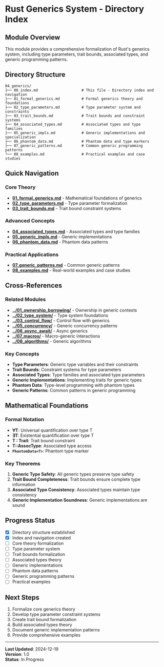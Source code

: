 # Rust Generics System - Directory Index

## Module Overview

This module provides a comprehensive formalization of Rust's generics system, including type parameters, trait bounds, associated types, and generic programming patterns.

## Directory Structure

```text
04_generics/
├── 00_index.md                    # This file - Directory index and navigation
├── 01_formal_generics.md          # Formal generics theory and foundations
├── 02_type_parameters.md          # Type parameter system and constraints
├── 03_trait_bounds.md             # Trait bounds and constraint systems
├── 04_associated_types.md         # Associated types and type families
├── 05_generic_impls.md            # Generic implementations and specialization
├── 06_phantom_data.md             # Phantom data and type markers
├── 07_generic_patterns.md         # Common generic programming patterns
└── 08_examples.md                 # Practical examples and case studies
```

## Quick Navigation

### Core Theory

- **[01_formal_generics.md](01_formal_generics.md)** - Mathematical foundations of generics
- **[02_type_parameters.md](02_type_parameters.md)** - Type parameter formalization
- **[03_trait_bounds.md](03_trait_bounds.md)** - Trait bound constraint systems

### Advanced Concepts

- **[04_associated_types.md](04_associated_types.md)** - Associated types and type families
- **[05_generic_impls.md](05_generic_impls.md)** - Generic implementations
- **[06_phantom_data.md](06_phantom_data.md)** - Phantom data patterns

### Practical Applications

- **[07_generic_patterns.md](07_generic_patterns.md)** - Common generic patterns
- **[08_examples.md](08_examples.md)** - Real-world examples and case studies

## Cross-References

### Related Modules

- **[../01_ownership_borrowing/](../01_ownership_borrowing/)** - Ownership in generic contexts
- **[../02_type_system/](../02_type_system/)** - Type system foundations
- **[../03_control_flow/](../03_control_flow/)** - Control flow with generics
- **[../05_concurrency/](../05_concurrency/)** - Generic concurrency patterns
- **[../06_async_await/](../06_async_await/)** - Async generics
- **[../07_macros/](../07_macros/)** - Macro-generic interactions
- **[../08_algorithms/](../08_algorithms/)** - Generic algorithms

### Key Concepts

- **Type Parameters**: Generic type variables and their constraints
- **Trait Bounds**: Constraint systems for type parameters
- **Associated Types**: Type families and associated type parameters
- **Generic Implementations**: Implementing traits for generic types
- **Phantom Data**: Type-level programming with phantom types
- **Generic Patterns**: Common patterns in generic programming

## Mathematical Foundations

### Formal Notation

- **∀T**: Universal quantification over type T
- **∃T**: Existential quantification over type T
- **T : Trait**: Trait bound constraint
- **T::AssocType**: Associated type access
- **`PhantomData<T>`**: Phantom type marker

### Key Theorems

1. **Generic Type Safety**: All generic types preserve type safety
2. **Trait Bound Completeness**: Trait bounds ensure complete type information
3. **Associated Type Consistency**: Associated types maintain type consistency
4. **Generic Implementation Soundness**: Generic implementations are sound

## Progress Status

- [x] Directory structure established
- [x] Index and navigation created
- [ ] Core theory formalization
- [ ] Type parameter system
- [ ] Trait bounds formalization
- [ ] Associated types theory
- [ ] Generic implementations
- [ ] Phantom data patterns
- [ ] Generic programming patterns
- [ ] Practical examples

## Next Steps

1. Formalize core generics theory
2. Develop type parameter constraint systems
3. Create trait bound formalization
4. Build associated types theory
5. Document generic implementation patterns
6. Provide comprehensive examples

---

**Last Updated**: 2024-12-19  
**Version**: 1.0  
**Status**: In Progress
